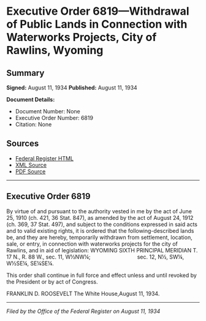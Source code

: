 # Executive Order 6819—Withdrawal of Public Lands in Connection with Waterworks Projects, City of Rawlins, Wyoming

## Summary

**Signed:** August 11, 1934
**Published:** August 11, 1934

**Document Details:**
- Document Number: None
- Executive Order Number: 6819
- Citation: None

## Sources
- [Federal Register HTML](https://www.presidency.ucsb.edu/documents/executive-order-6819-withdrawal-public-lands-connection-with-waterworks-projects-city)
- [XML Source](None)
- [PDF Source](None)

---

## Executive Order 6819

By virtue of and pursuant to the authority vested in me by the act of June 25, 1910 (ch. 421, 36 Stat. 847), as amended by the act of August 24, 1912 (ch. 369, 37 Stat. 497), and subject to the conditions expressed in said acts and to valid existing rights, it is ordered that the following-described lands be, and they are hereby, temporarily withdrawn from settlement, location, sale, or entry, in connection with waterworks projects for the city of Rawlins, and in aid of legislation:
WYOMING
SIXTH PRINCIPAL MERIDIAN
T. 17 N., R. 88 W., sec. 11, W½NW¼;                               sec. 12, N½, SW¼, W½SE¼, SE¼SE¼.

This order shall continue in full force and effect unless and until revoked by the President or by act of Congress.

FRANKLIN D. ROOSEVELT
The White House,August 11, 1934.

---

*Filed by the Office of the Federal Register on August 11, 1934*
